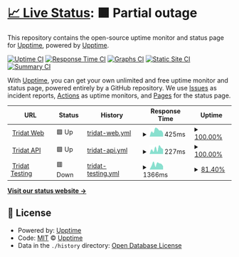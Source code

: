 # [📈 Live Status](https://serrfranco.github.io/status/): <!--live status--> **🟧 Partial outage**

This repository contains the open-source uptime monitor and status page for [Upptime](https://upptime.js.org), powered by [Upptime](https://github.com/upptime/upptime).

[![Uptime CI](https://github.com/serrfranco/upptime/workflows/Uptime%20CI/badge.svg)](https://github.com/serrfranco/upptime/actions?query=workflow%3A%22Uptime+CI%22)
[![Response Time CI](https://github.com/serrfranco/upptime/workflows/Response%20Time%20CI/badge.svg)](https://github.com/serrfranco/upptime/actions?query=workflow%3A%22Response+Time+CI%22)
[![Graphs CI](https://github.com/serrfranco/upptime/workflows/Graphs%20CI/badge.svg)](https://github.com/serrfranco/upptime/actions?query=workflow%3A%22Graphs+CI%22)
[![Static Site CI](https://github.com/serrfranco/upptime/workflows/Static%20Site%20CI/badge.svg)](https://github.com/serrfranco/upptime/actions?query=workflow%3A%22Static+Site+CI%22)
[![Summary CI](https://github.com/serrfranco/upptime/workflows/Summary%20CI/badge.svg)](https://github.com/serrfranco/upptime/actions?query=workflow%3A%22Summary+CI%22)

With [Upptime](https://upptime.js.org), you can get your own unlimited and free uptime monitor and status page, powered entirely by a GitHub repository. We use [Issues](https://github.com/upptime/upptime/issues) as incident reports, [Actions](https://github.com/serrfranco/upptime/actions) as uptime monitors, and [Pages](https://demo.upptime.js.org) for the status page.

<!--start: status pages-->
<!-- This summary is generated by Upptime (https://github.com/upptime/upptime) -->
<!-- Do not edit this manually, your changes will be overwritten -->
<!-- prettier-ignore -->
| URL | Status | History | Response Time | Uptime |
| --- | ------ | ------- | ------------- | ------ |
| <img alt="" src="https://favicons.githubusercontent.com/tridat.com.ar" height="13"> [Tridat Web](https://tridat.com.ar) | 🟩 Up | [tridat-web.yml](https://github.com/serrfranco/status/commits/HEAD/history/tridat-web.yml) | <details><summary><img alt="Response time graph" src="./graphs/tridat-web/response-time-week.png" height="20"> 425ms</summary><br><a href="https://serrfranco.github.io/status/history/tridat-web"><img alt="Response time 420" src="https://img.shields.io/endpoint?url=https%3A%2F%2Fraw.githubusercontent.com%2Fserrfranco%2Fstatus%2FHEAD%2Fapi%2Ftridat-web%2Fresponse-time.json"></a><br><a href="https://serrfranco.github.io/status/history/tridat-web"><img alt="24-hour response time 541" src="https://img.shields.io/endpoint?url=https%3A%2F%2Fraw.githubusercontent.com%2Fserrfranco%2Fstatus%2FHEAD%2Fapi%2Ftridat-web%2Fresponse-time-day.json"></a><br><a href="https://serrfranco.github.io/status/history/tridat-web"><img alt="7-day response time 425" src="https://img.shields.io/endpoint?url=https%3A%2F%2Fraw.githubusercontent.com%2Fserrfranco%2Fstatus%2FHEAD%2Fapi%2Ftridat-web%2Fresponse-time-week.json"></a><br><a href="https://serrfranco.github.io/status/history/tridat-web"><img alt="30-day response time 446" src="https://img.shields.io/endpoint?url=https%3A%2F%2Fraw.githubusercontent.com%2Fserrfranco%2Fstatus%2FHEAD%2Fapi%2Ftridat-web%2Fresponse-time-month.json"></a><br><a href="https://serrfranco.github.io/status/history/tridat-web"><img alt="1-year response time 420" src="https://img.shields.io/endpoint?url=https%3A%2F%2Fraw.githubusercontent.com%2Fserrfranco%2Fstatus%2FHEAD%2Fapi%2Ftridat-web%2Fresponse-time-year.json"></a></details> | <details><summary><a href="https://serrfranco.github.io/status/history/tridat-web">100.00%</a></summary><a href="https://serrfranco.github.io/status/history/tridat-web"><img alt="All-time uptime 99.98%" src="https://img.shields.io/endpoint?url=https%3A%2F%2Fraw.githubusercontent.com%2Fserrfranco%2Fstatus%2FHEAD%2Fapi%2Ftridat-web%2Fuptime.json"></a><br><a href="https://serrfranco.github.io/status/history/tridat-web"><img alt="24-hour uptime 100.00%" src="https://img.shields.io/endpoint?url=https%3A%2F%2Fraw.githubusercontent.com%2Fserrfranco%2Fstatus%2FHEAD%2Fapi%2Ftridat-web%2Fuptime-day.json"></a><br><a href="https://serrfranco.github.io/status/history/tridat-web"><img alt="7-day uptime 100.00%" src="https://img.shields.io/endpoint?url=https%3A%2F%2Fraw.githubusercontent.com%2Fserrfranco%2Fstatus%2FHEAD%2Fapi%2Ftridat-web%2Fuptime-week.json"></a><br><a href="https://serrfranco.github.io/status/history/tridat-web"><img alt="30-day uptime 99.96%" src="https://img.shields.io/endpoint?url=https%3A%2F%2Fraw.githubusercontent.com%2Fserrfranco%2Fstatus%2FHEAD%2Fapi%2Ftridat-web%2Fuptime-month.json"></a><br><a href="https://serrfranco.github.io/status/history/tridat-web"><img alt="1-year uptime 99.98%" src="https://img.shields.io/endpoint?url=https%3A%2F%2Fraw.githubusercontent.com%2Fserrfranco%2Fstatus%2FHEAD%2Fapi%2Ftridat-web%2Fuptime-year.json"></a></details>
| <img alt="" src="https://favicons.githubusercontent.com/tridat.ml" height="13"> [Tridat API](https://tridat.ml) | 🟩 Up | [tridat-api.yml](https://github.com/serrfranco/status/commits/HEAD/history/tridat-api.yml) | <details><summary><img alt="Response time graph" src="./graphs/tridat-api/response-time-week.png" height="20"> 227ms</summary><br><a href="https://serrfranco.github.io/status/history/tridat-api"><img alt="Response time 527" src="https://img.shields.io/endpoint?url=https%3A%2F%2Fraw.githubusercontent.com%2Fserrfranco%2Fstatus%2FHEAD%2Fapi%2Ftridat-api%2Fresponse-time.json"></a><br><a href="https://serrfranco.github.io/status/history/tridat-api"><img alt="24-hour response time 217" src="https://img.shields.io/endpoint?url=https%3A%2F%2Fraw.githubusercontent.com%2Fserrfranco%2Fstatus%2FHEAD%2Fapi%2Ftridat-api%2Fresponse-time-day.json"></a><br><a href="https://serrfranco.github.io/status/history/tridat-api"><img alt="7-day response time 227" src="https://img.shields.io/endpoint?url=https%3A%2F%2Fraw.githubusercontent.com%2Fserrfranco%2Fstatus%2FHEAD%2Fapi%2Ftridat-api%2Fresponse-time-week.json"></a><br><a href="https://serrfranco.github.io/status/history/tridat-api"><img alt="30-day response time 469" src="https://img.shields.io/endpoint?url=https%3A%2F%2Fraw.githubusercontent.com%2Fserrfranco%2Fstatus%2FHEAD%2Fapi%2Ftridat-api%2Fresponse-time-month.json"></a><br><a href="https://serrfranco.github.io/status/history/tridat-api"><img alt="1-year response time 527" src="https://img.shields.io/endpoint?url=https%3A%2F%2Fraw.githubusercontent.com%2Fserrfranco%2Fstatus%2FHEAD%2Fapi%2Ftridat-api%2Fresponse-time-year.json"></a></details> | <details><summary><a href="https://serrfranco.github.io/status/history/tridat-api">100.00%</a></summary><a href="https://serrfranco.github.io/status/history/tridat-api"><img alt="All-time uptime 97.98%" src="https://img.shields.io/endpoint?url=https%3A%2F%2Fraw.githubusercontent.com%2Fserrfranco%2Fstatus%2FHEAD%2Fapi%2Ftridat-api%2Fuptime.json"></a><br><a href="https://serrfranco.github.io/status/history/tridat-api"><img alt="24-hour uptime 100.00%" src="https://img.shields.io/endpoint?url=https%3A%2F%2Fraw.githubusercontent.com%2Fserrfranco%2Fstatus%2FHEAD%2Fapi%2Ftridat-api%2Fuptime-day.json"></a><br><a href="https://serrfranco.github.io/status/history/tridat-api"><img alt="7-day uptime 100.00%" src="https://img.shields.io/endpoint?url=https%3A%2F%2Fraw.githubusercontent.com%2Fserrfranco%2Fstatus%2FHEAD%2Fapi%2Ftridat-api%2Fuptime-week.json"></a><br><a href="https://serrfranco.github.io/status/history/tridat-api"><img alt="30-day uptime 96.51%" src="https://img.shields.io/endpoint?url=https%3A%2F%2Fraw.githubusercontent.com%2Fserrfranco%2Fstatus%2FHEAD%2Fapi%2Ftridat-api%2Fuptime-month.json"></a><br><a href="https://serrfranco.github.io/status/history/tridat-api"><img alt="1-year uptime 97.98%" src="https://img.shields.io/endpoint?url=https%3A%2F%2Fraw.githubusercontent.com%2Fserrfranco%2Fstatus%2FHEAD%2Fapi%2Ftridat-api%2Fuptime-year.json"></a></details>
| <img alt="" src="https://favicons.githubusercontent.com/tridat.cf" height="13"> [Tridat Testing](https://tridat.cf) | 🟥 Down | [tridat-testing.yml](https://github.com/serrfranco/status/commits/HEAD/history/tridat-testing.yml) | <details><summary><img alt="Response time graph" src="./graphs/tridat-testing/response-time-week.png" height="20"> 1366ms</summary><br><a href="https://serrfranco.github.io/status/history/tridat-testing"><img alt="Response time 1718" src="https://img.shields.io/endpoint?url=https%3A%2F%2Fraw.githubusercontent.com%2Fserrfranco%2Fstatus%2FHEAD%2Fapi%2Ftridat-testing%2Fresponse-time.json"></a><br><a href="https://serrfranco.github.io/status/history/tridat-testing"><img alt="24-hour response time 0" src="https://img.shields.io/endpoint?url=https%3A%2F%2Fraw.githubusercontent.com%2Fserrfranco%2Fstatus%2FHEAD%2Fapi%2Ftridat-testing%2Fresponse-time-day.json"></a><br><a href="https://serrfranco.github.io/status/history/tridat-testing"><img alt="7-day response time 1366" src="https://img.shields.io/endpoint?url=https%3A%2F%2Fraw.githubusercontent.com%2Fserrfranco%2Fstatus%2FHEAD%2Fapi%2Ftridat-testing%2Fresponse-time-week.json"></a><br><a href="https://serrfranco.github.io/status/history/tridat-testing"><img alt="30-day response time 1669" src="https://img.shields.io/endpoint?url=https%3A%2F%2Fraw.githubusercontent.com%2Fserrfranco%2Fstatus%2FHEAD%2Fapi%2Ftridat-testing%2Fresponse-time-month.json"></a><br><a href="https://serrfranco.github.io/status/history/tridat-testing"><img alt="1-year response time 1718" src="https://img.shields.io/endpoint?url=https%3A%2F%2Fraw.githubusercontent.com%2Fserrfranco%2Fstatus%2FHEAD%2Fapi%2Ftridat-testing%2Fresponse-time-year.json"></a></details> | <details><summary><a href="https://serrfranco.github.io/status/history/tridat-testing">81.40%</a></summary><a href="https://serrfranco.github.io/status/history/tridat-testing"><img alt="All-time uptime 81.09%" src="https://img.shields.io/endpoint?url=https%3A%2F%2Fraw.githubusercontent.com%2Fserrfranco%2Fstatus%2FHEAD%2Fapi%2Ftridat-testing%2Fuptime.json"></a><br><a href="https://serrfranco.github.io/status/history/tridat-testing"><img alt="24-hour uptime 0.00%" src="https://img.shields.io/endpoint?url=https%3A%2F%2Fraw.githubusercontent.com%2Fserrfranco%2Fstatus%2FHEAD%2Fapi%2Ftridat-testing%2Fuptime-day.json"></a><br><a href="https://serrfranco.github.io/status/history/tridat-testing"><img alt="7-day uptime 81.40%" src="https://img.shields.io/endpoint?url=https%3A%2F%2Fraw.githubusercontent.com%2Fserrfranco%2Fstatus%2FHEAD%2Fapi%2Ftridat-testing%2Fuptime-week.json"></a><br><a href="https://serrfranco.github.io/status/history/tridat-testing"><img alt="30-day uptime 71.59%" src="https://img.shields.io/endpoint?url=https%3A%2F%2Fraw.githubusercontent.com%2Fserrfranco%2Fstatus%2FHEAD%2Fapi%2Ftridat-testing%2Fuptime-month.json"></a><br><a href="https://serrfranco.github.io/status/history/tridat-testing"><img alt="1-year uptime 81.09%" src="https://img.shields.io/endpoint?url=https%3A%2F%2Fraw.githubusercontent.com%2Fserrfranco%2Fstatus%2FHEAD%2Fapi%2Ftridat-testing%2Fuptime-year.json"></a></details>

<!--end: status pages-->

[**Visit our status website →**](https://serrfranco.github.io/status/)

## 📄 License

- Powered by: [Upptime](https://github.com/upptime/upptime)
- Code: [MIT](./LICENSE) © [Upptime](https://upptime.js.org)
- Data in the `./history` directory: [Open Database License](https://opendatacommons.org/licenses/odbl/1-0/)
